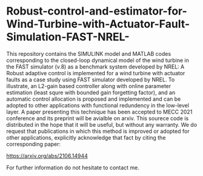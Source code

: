 # Robust-control-and-estimator-for-Wind-Turbine-with-Actuator-Fault-Simulation-FAST-NREL-
This repository contains the SIMULINK model and MATLAB codes corresponding to the closed-loop dynamical model of the wind turbine in the FAST simulator (v.8) as a benchmark system developed by NREL:
A Robust adaptive control is implemented for a wind turbine with actuator faults as a case study using FAST simulator developed by NREL. To illustrate, an L2-gain based controller along with online parameter estimation (least squre with bounded gain forgetting factor), and an automatic control allocation is proposed and implemented and can be adopted to other applications with functional redundency in the low-level layer. 
A paper presenting this technique has been accepted to MECC 2021 conference and its preprint will be avialble on arxiv.
This sourece code is distributed in the hope that it will be useful, but without any warranty. We do request that publications in which this method is improved or adopted for other applications, explicitly acknowledge that fact by citing the corresponding paper:

https://arxiv.org/abs/2106.14944

For further information do not hesitate to contact me.
